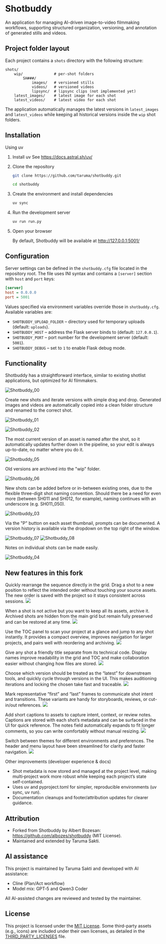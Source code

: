 # Shotbuddy
An application for managing AI-driven image-to-video filmmaking workflows, supporting structured organization, versioning, and annotation of generated stills and videos.

## Project folder layout

Each project contains a `shots` directory with the following structure:

```
shots/
    wip/              # per-shot folders
        SH###/
            images/   # versioned stills
            videos/   # versioned videos
            lipsync/  # lipsync clips (not implemented yet)
    latest_images/    # latest image for each shot
    latest_videos/    # latest video for each shot
```

The application automatically manages the latest versions in `latest_images` and `latest_videos` while keeping all historical versions inside the `wip` shot folders.

## Installation

Using uv

1. Install uv
   See https://docs.astral.sh/uv/

2. Clone the repository

   ```bash
   git clone https://github.com/taruma/shotbuddy.git
   ```
   ```bash
   cd shotbuddy
   ```

3. Create the environment and install dependencies

   ```bash
   uv sync
   ```

4. Run the development server

   ```bash
   uv run run.py
   ```

5. Open your browser

   By default, Shotbuddy will be available at http://127.0.0.1:5001/

## Configuration

Server settings can be defined in the `shotbuddy.cfg` file located in the
repository root. The file uses INI syntax and contains a `[server]` section with
`host` and `port` keys:

```ini
[server]
host = 0.0.0.0
port = 5001
```

Values specified via environment variables override those in `shotbuddy.cfg`.
Available variables are:

- `SHOTBUDDY_UPLOAD_FOLDER` – directory used for temporary uploads (default:
  `uploads`).
- `SHOTBUDDY_HOST` – address the Flask server binds to (default: `127.0.0.1`).
- `SHOTBUDDY_PORT` – port number for the development server (default: `5001`).
- `SHOTBUDDY_DEBUG` – set to `1` to enable Flask debug mode.

## Functionality
Shotbuddy has a straightforward interface, similar to existing shotlist applications, but optimized for AI filmmakers.

![Shotbuddy_00](https://github.com/user-attachments/assets/d5b00bff-a698-4f55-a3ea-d16192e9e8df)

Create new shots and iterate versions with simple drag and drop. Generated images and videos are automatically copied into a clean folder structure and renamed to the correct shot.

![Shotbuddy_01](https://github.com/user-attachments/assets/adffec41-d2fe-4ca8-b45f-35257a411a3b)

![Shotbuddy_02](https://github.com/user-attachments/assets/e35bc530-cb3b-4a76-a8ab-ca5fda5cf1a9)

The most current version of an asset is named after the shot, so it automatically updates further down in the pipeline, so your edit is always up-to-date, no matter where you do it.

![Shotbuddy_05](https://github.com/user-attachments/assets/8cbbb9cb-8842-4182-a3d4-59cfd0fa45b6)

Old versions are archived into the "wip" folder.

![Shotbuddy_06](https://github.com/user-attachments/assets/1b5f9f52-873b-42ce-9bd1-79976c994691)

New shots can be added before or in-between existing ones, due to the flexible three-digit shot naming convention. Should there be a need for even more (between SH011 and SH012, for example), naming continues with an underscore (e.g. SH011_050).

![Shotbuddy_03](https://github.com/user-attachments/assets/8201d548-8086-4956-9464-ba2f2343b43a)

Via the "P" button on each asset thumbnail, prompts can be documented. A version history is available via the dropdown on the top right of the window.

![Shotbuddy_07](https://github.com/user-attachments/assets/6acd7aaa-c611-47a4-b1c8-6b73f6ae8b12)
![Shotbuddy_08](https://github.com/user-attachments/assets/cf0a4e45-734f-4491-b457-766613ca5132)

Notes on individual shots can be made easily.

![Shotbuddy_04](https://github.com/user-attachments/assets/7567416e-3f4b-42d0-888c-b8296b261616)

## New features in this fork

Quickly rearrange the sequence directly in the grid. Drag a shot to a new position to reflect the intended order without touching your source assets. The new order is saved with the project so it stays consistent across sessions.
![](https://github.com/user-attachments/assets/54f8adad-a111-4189-a390-426fb770943a)

When a shot is not active but you want to keep all its assets, archive it. Archived shots are hidden from the main grid but remain fully preserved and can be restored at any time.
![](https://github.com/user-attachments/assets/8c1172ea-a78b-4020-90df-e8234ab3d6c4)

Use the TOC panel to scan your project at a glance and jump to any shot instantly. It provides a compact overview, improves navigation for larger projects, and pairs well with reordering and archiving.
![](https://github.com/user-attachments/assets/c61cf6d3-c1c6-4f4a-ac97-d6c69afcf233)

Give any shot a friendly title separate from its technical code. Display names improve readability in the grid and TOC and make collaboration easier without changing how files are stored.
![](https://github.com/user-attachments/assets/91683e86-46b5-4541-bcd0-2c98a17aa86f)

Choose which version should be treated as the “latest” for downstream tools, and quickly cycle through versions in the UI. This makes auditioning iterations and locking the chosen take fast and traceable.
![](https://github.com/user-attachments/assets/82471148-69ba-449f-8a06-ac9e1165820c)

Mark representative “first” and “last” frames to communicate shot intent and transitions. These variants are handy for storyboards, reviews, or cut-in/out references.
![](https://github.com/user-attachments/assets/b25e1f6a-b3f4-4463-82ae-095b4aab172b)

Add short captions to assets to capture intent, context, or review notes. Captions are stored with each shot’s metadata and can be surfaced in the UI for quick reference. The notes field automatically expands to fit longer comments, so you can write comfortably without manual resizing.
![](https://github.com/user-attachments/assets/c8b89756-fa3f-4394-b7fa-e843df87d1ae)

Switch between themes for different environments and preferences. The header and menu layout have been streamlined for clarity and faster navigation.
![](https://github.com/user-attachments/assets/b7c44d15-0d0c-4c6d-8b6a-a659335d4f6b)

Other improvements (developer experience & docs)
- Shot metadata is now stored and managed at the project level, making multi‑project work more robust while keeping each project’s state self‑contained.
- Uses uv and pyproject.toml for simpler, reproducible environments (uv sync, uv run).
- Documentation cleanups and footer/attribution updates for clearer guidance.

## Attribution
- Forked from Shotbuddy by Albert Bozesan: https://github.com/albozes/shotbuddy (MIT License).
- Maintained and extended by Taruma Sakti.

## AI assistance
This project is maintained by Taruma Sakti and developed with AI assistance:
- Cline (Plan/Act workflow)
- Model mix: GPT‑5 and Qwen3 Coder

All AI-assisted changes are reviewed and tested by the maintainer.

## License
This project is licensed under the [MIT License](./LICENSE.txt).
Some third-party assets (e.g., icons) are included under their own licenses, as detailed in the [THIRD_PARTY_LICENSES](./THIRD_PARTY_LICENSES.md) file.
